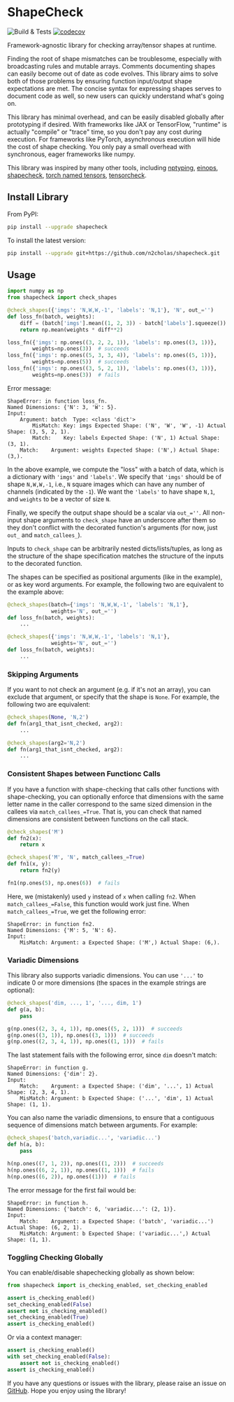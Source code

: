 
# ShapeCheck

![Build & Tests](https://github.com/n2cholas/shapecheck/workflows/Build%20and%20Tests/badge.svg)
[![codecov](https://codecov.io/gh/n2cholas/shapecheck/branch/main/graph/badge.svg?token=KAW5F029PM)](https://codecov.io/gh/n2cholas/shapecheck)

Framework-agnostic library for checking array/tensor shapes at runtime.

Finding the root of shape mismatches can be troublesome, especially with
broadcasting rules and mutable arrays. Comments documenting shapes can easily
become out of date as code evolves. This library aims to solve both of those
problems by ensuring function input/output shape expectations are met. The
concise syntax for expressing shapes serves to document code as well, so new
users can quickly understand what's going on.

This library has minimal overhead, and can be easily disabled globally after
prototyping if desired. With frameworks like JAX or TensorFlow, "runtime" is
actually "compile" or "trace" time, so you don't pay any cost during execution.
For frameworks like PyTorch, asynchronous execution will hide the cost of shape
checking. You only pay a small overhead with synchronous, eager frameworks like
numpy.

This library was inspired by many other tools, including
[nptyping](https://github.com/ramonhagenaars/nptyping),
[einops](https://github.com/arogozhnikov/einops),
[shapecheck](https://github.com/rosshemsley/shapecheck), [torch named
tensors](https://pytorch.org/docs/stable/named_tensor.html),
[tensorcheck](https://github.com/bodin-e/tensorcheck).

## Install Library

From PyPI:

```bash
pip install --upgrade shapecheck
```

To install the latest version:

```bash
pip install --upgrade git+https://github.com/n2cholas/shapecheck.git
```

## Usage

```python
import numpy as np
from shapecheck import check_shapes

@check_shapes({'imgs': 'N,W,W,-1', 'labels': 'N,1'}, 'N', out_='')
def loss_fn(batch, weights):
    diff = (batch['imgs'].mean((1, 2, 3)) - batch['labels'].squeeze())
    return np.mean(weights * diff**2)

loss_fn({'imgs': np.ones((3, 2, 2, 1)), 'labels': np.ones((3, 1))},
        weights=np.ones(3))  # succeeds
loss_fn({'imgs': np.ones((5, 3, 3, 4)), 'labels': np.ones((5, 1))},
        weights=np.ones(5))  # succeeds
loss_fn({'imgs': np.ones((3, 5, 2, 1)), 'labels': np.ones((3, 1))},
        weights=np.ones(3))  # fails
```

Error message:

```
ShapeError: in function loss_fn.
Named Dimensions: {'N': 3, 'W': 5}.
Input:
    Argument: batch  Type: <class 'dict'>
        MisMatch: Key: imgs Expected Shape: ('N', 'W', 'W', -1) Actual Shape: (3, 5, 2, 1).
        Match:    Key: labels Expected Shape: ('N', 1) Actual Shape: (3, 1).
    Match:    Argument: weights Expected Shape: ('N',) Actual Shape: (3,).
```

In the above example, we compute the "loss" with a batch of data, which is a
dictionary with `'imgs'` and `'labels'`. We specify that `'imgs'` should be of
shape `N,W,W,-1`, i.e., `N` square images which can have any number of
channels (indicated by the `-1`).  We want the `'labels'` to have shape `N,1`,
and `weights` to be a vector of size `N`.

Finally, we specify the output shape should be a scalar via `out_=''`. All
non-input shape arguments to `check_shape` have an underscore after them so
they don't conflict with the decorated function's arguments (for now, just
`out_` and `match_callees_`).

Inputs to `check_shape` can be arbitrarily nested dicts/lists/tuples, as long
as the structure of the shape specification matches the structure of the inputs
to the decorated function.

The shapes can be specified as positional arguments (like in the example), or
as key word arguments. For example, the following two are equivalent to the
example above:

```python
@check_shapes(batch={'imgs': 'N,W,W,-1', 'labels': 'N,1'},
              weights='N', out_='')
def loss_fn(batch, weights):
    ...

@check_shapes({'imgs': 'N,W,W,-1', 'labels': 'N,1'},
              weights='N', out_='')
def loss_fn(batch, weights):
    ...
```

### Skipping Arguments

If you want to not check an argument (e.g. if it's not an array), you can
exclude that argument, or specify that the shape is `None`. For example, the
following two are equivalent:

```python
@check_shapes(None, 'N,2')
def fn(arg1_that_isnt_checked, arg2):
    ...

@check_shapes(arg2='N,2')
def fn(arg1_that_isnt_checked, arg2):
    ...
```

### Consistent Shapes between Functionc Calls

If you have a function with shape-checking that calls other functions with
shape-checking, you can optionally enforce that dimensions with the same letter
name in the caller correspond to the same sized dimension in the callees via
`match_callees_=True`.  That is, you can check that named dimensions are
consistent between functions on the call stack.

```python
@check_shapes('M')
def fn2(x):
    return x

@check_shapes('M', 'N', match_callees_=True)
def fn1(x, y):
    return fn2(y)

fn1(np.ones(5), np.ones(6))  # fails
```

Here, we (mistakenly) used `y` instead of `x` when calling `fn2`.  When
`match_callees_=False`, this function would work just fine.  When
`match_callees_=True`, we get the following error:

```
ShapeError: in function fn2.
Named Dimensions: {'M': 5, 'N': 6}.
Input:
    MisMatch: Argument: a Expected Shape: ('M',) Actual Shape: (6,).
```

### Variadic Dimensions

This library also supports variadic dimensions. You can use `'...'` to indicate
0 or more dimensions (the spaces in the example strings are optional):

```python
@check_shapes('dim, ..., 1', '..., dim, 1')
def g(a, b):
    pass

g(np.ones((2, 3, 4, 1)), np.ones((5, 2, 1)))  # succeeds
g(np.ones((3, 1)), np.ones((3, 1)))  # succeeds
g(np.ones((2, 3, 4, 1)), np.ones((1, 1)))  # fails
```

The last statement fails with the following error, since `dim` doesn't match:

```
ShapeError: in function g.
Named Dimensions: {'dim': 2}.
Input:
    Match:    Argument: a Expected Shape: ('dim', '...', 1) Actual Shape: (2, 3, 4, 1).
    MisMatch: Argument: b Expected Shape: ('...', 'dim', 1) Actual Shape: (1, 1).
```

You can also name the variadic dimensions, to ensure that a contiguous sequence
of dimensions match between arguments. For example:

```python
@check_shapes('batch,variadic...', 'variadic...')
def h(a, b):
    pass

h(np.ones((7, 1, 2)), np.ones((1, 2)))  # succeeds
h(np.ones((6, 2, 1)), np.ones((1, 1)))  # fails
h(np.ones((6, 2)), np.ones((1)))  # fails
```

The error message for the first fail would be:

```
ShapeError: in function h.
Named Dimensions: {'batch': 6, 'variadic...': (2, 1)}.
Input:
    Match:    Argument: a Expected Shape: ('batch', 'variadic...') Actual Shape: (6, 2, 1).
    MisMatch: Argument: b Expected Shape: ('variadic...',) Actual Shape: (1, 1).
```

### Toggling Checking Globally

You can enable/disable shapechecking globally as shown below:

```python
from shapecheck import is_checking_enabled, set_checking_enabled

assert is_checking_enabled()
set_checking_enabled(False)
assert not is_checking_enabled()
set_checking_enabled(True)
assert is_checking_enabled()
```

Or via a context manager:

```python
assert is_checking_enabled()
with set_checking_enabled(False):
    assert not is_checking_enabled()
assert is_checking_enabled()
```

If you have any questions or issues with the library, please raise an issue on
[GitHub](https://github.com/n2cholas/shapecheck/issues). Hope you enjoy using
the library!
